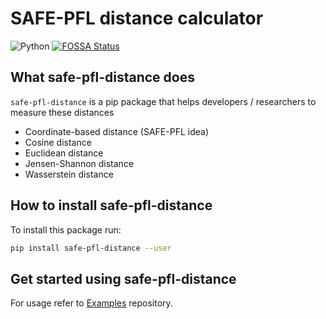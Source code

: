 # SAFE-PFL distance calculator

![Python](https://img.shields.io/badge/python-3.12-blue.svg)
[![FOSSA Status](https://app.fossa.com/api/projects/git%2Bgithub.com%2Fsafe-pfl%2Fdistances.svg?type=small)](https://app.fossa.com/projects/git%2Bgithub.com%2Fsafe-pfl%2Fdistances?ref=badge_small)

## What safe-pfl-distance does

`safe-pfl-distance` is a pip package that helps developers / researchers to measure these distances

- Coordinate-based distance (SAFE-PFL idea)
- Cosine distance
- Euclidean distance
- Jensen-Shannon distance
- Wasserstein distance

## How to install safe-pfl-distance

To install this package run:

```sh
pip install safe-pfl-distance --user
```

## Get started using safe-pfl-distance

For usage refer to [Examples](https://github.com/safe-pfl/examples/distance) repository.
